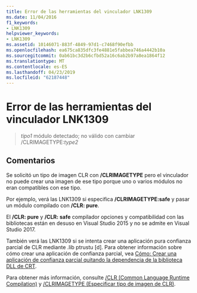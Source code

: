 ```yaml
---
title: Error de las herramientas del vinculador LNK1309
ms.date: 11/04/2016
f1_keywords:
- LNK1309
helpviewer_keywords:
- LNK1309
ms.assetid: 10146071-883f-4849-97d1-c7468f90efbb
ms.openlocfilehash: ea675ca835dfc3fe4881e5fabbea746a4442b10a
ms.sourcegitcommit: 0ab61bc3d2b6cfbd52a16c6ab2b97a8ea1864f12
ms.translationtype: MT
ms.contentlocale: es-ES
ms.lasthandoff: 04/23/2019
ms.locfileid: "62187448"
---
```

# <a name="linker-tools-error-lnk1309"></a>Error de las herramientas del vinculador LNK1309

> *tipo1* módulo detectado; no válido con cambiar /CLRIMAGETYPE:*type2*

## <a name="remarks"></a>Comentarios

Se solicitó un tipo de imagen CLR con **/CLRIMAGETYPE** pero el vinculador no puede crear una imagen de ese tipo porque uno o varios módulos no eran compatibles con ese tipo.

Por ejemplo, verá las LNK1309 si especifica **/CLRIMAGETYPE:safe** y pasar un módulo compilado con **/CLR: pure**.

El **/CLR: pure** y **/CLR: safe** compilador opciones y compatibilidad con las bibliotecas están en desuso en Visual Studio 2015 y no se admite en Visual Studio 2017.

También verá las LNK1309 si se intenta crear una aplicación pura confianza parcial de CLR mediante .lib ptrustu [d]. Para obtener información sobre cómo crear una aplicación de confianza parcial, vea [Cómo: Crear una aplicación de confianza parcial quitando la dependencia de la biblioteca DLL de CRT](../../dotnet/create-a-partially-trusted-application.md).

Para obtener más información, consulte [/CLR (Common Language Runtime Compilation)](../../build/reference/clr-common-language-runtime-compilation.md) y [/CLRIMAGETYPE (Especificar tipo de imagen de CLR)](../../build/reference/clrimagetype-specify-type-of-clr-image.md).